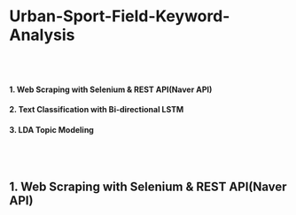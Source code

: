 # Urban-Sport-Field-Keyword-Analysis

<br></br>

#### 1. Web Scraping with Selenium & REST API(Naver API)
#### 2. Text Classification with Bi-directional LSTM
#### 3. LDA Topic Modeling

<br></br>

## 1. Web Scraping with Selenium & REST API(Naver API)

